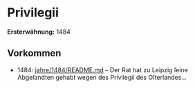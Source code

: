 # Privilegii

**Ersterwähnung:** 1484

## Vorkommen
- 1484: [jahre/1484/README.md](../jahre/1484/README.md) – Der Rat hat zu Leipzig ſeine Abgeſandten gehabt
wegen des Privilegii des Oſterlandes...

